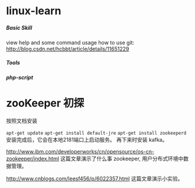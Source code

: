 # linux-learn
##### Basic Skill
view help and some command usage
how to use git: http://blog.csdn.net/hcbbt/article/details/11651229
##### Tools

##### php-script

# zooKeeper 初探 #

按照文档安装 
 
``` apt-get update ```
``` apt-get install default-jre ```
``` apt-get install zookeeperd ```
安装完成后，它会在本地2181端口上启动服务。
再下来时安装 kafka。

http://www.ibm.com/developerworks/cn/opensource/os-cn-zookeeper/index.html
这篇文章演示了什么事  zookeeper, 用户分布式环境中数据管理。

http://www.cnblogs.com/leesf456/p/6022357.html
这篇文章演示小实验。
